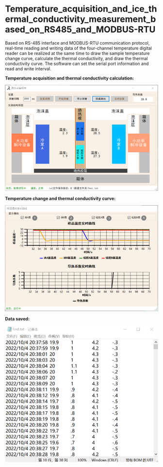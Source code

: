 # Temperature_acquisition_and_ice_thermal_conductivity_measurement_based_on_RS485_and_MODBUS-RTU

Based on RS-485 interface and MODBUS-RTU communication protocol, real-time reading and writing data of the four-channel temperature digital reader can be realized at the same time to draw the sample temperature change curve, calculate the thermal conductivity, and draw the thermal conductivity curve. The software can set the serial port information and read and write interval.

**Temperature acquisition and thermal conductivity calculation:**

![image](pictures/ui1.png#pic_center)

**Temperature change and thermal conductivity curve:**

![image](pictures/ui2.png#pic_center)

**Data saved:**

![image](pictures/ui3.png#pic_center)
